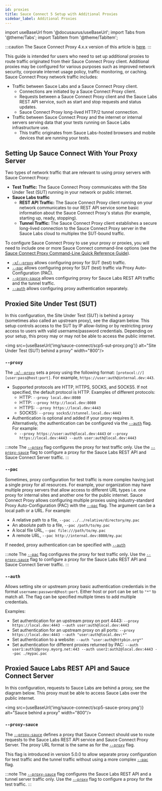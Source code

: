 ```yaml
---
id: proxies
title: Sauce Connect 5 Setup with Additional Proxies
sidebar_label: Additional Proxies
---
```


import useBaseUrl from '@docusaurus/useBaseUrl';
import Tabs from '@theme/Tabs';
import TabItem from '@theme/TabItem';

:::caution
The Sauce Connect Proxy 4.x.x version of this article is [here](/secure-connections/sauce-connect/setup-configuration/additional-proxies).
:::


This guide is intended for users who need to set up additional proxies to route traffic originated from their Sauce Connect Proxy client. Additional proxies may be configured for various purposes
such as improved network security, corporate internet usage policy, traffic monitoring, or caching. Sauce Connect Proxy network traffic includes:

- Traffic between Sauce Labs and a Sauce Connect Proxy client.
  - Connections are initiated by a Sauce Connect Proxy client.
  - Requests between a Sauce Connect Proxy client and the Sauce Labs REST API service, such as start and stop requests and status updates.
  - Sauce Connect Proxy long-lived HTTP/2 tunnel connection.
- Traffic between Sauce Connect Proxy and the internet or internal servers serving data that your tests running on Sauce Labs infrastructure use.
  - This traffic originates from Sauce Labs-hosted browsers and mobile devices that are running your tests.

## Setting Up Sauce Connect With Your Proxy Server

Two types of network traffic that are relevant to using proxy servers with Sauce Connect Proxy:

- **Test Traffic:** The Sauce Connect Proxy communicates with the Site Under Test (SUT) running in your network or public internet.
- **Sauce Labs traffic**
  - **REST API Traffic:** The Sauce Connect Proxy client running on your network communicates to our REST API service some basic information about the Sauce Connect Proxy's status (for example, starting up, ready, stopping).
  - **Tunnel Traffic:** The Sauce Connect Proxy client establishes a secure long-lived connection to the Sauce Connect Proxy server in the Sauce Labs cloud to multiplex the SUT-bound traffic.

To configure Sauce Connect Proxy to use your proxy or proxies, you will need to include one or more Sauce Connect command-line options (see the [Sauce Connect Proxy Command-Line Quick Reference Guide](/dev/cli/sauce-connect-5/run)).

- [`-x`/`--proxy`](/dev/cli/sauce-connect-5/run/#proxy) allows configuring proxy
for SUT (test) traffic.
- [`--pac`](/dev/cli/sauce-connect-5/run/#pac) allows configuring proxy for SUT
(test) traffic via Proxy Auto-Configuration (PAC).
- [`--proxy-sauce`](/dev/cli/sauce-connect-5/run/#proxy-sauce) allows
configuring proxy for Sauce Labs REST API traffic and the tunnel traffic.
- [`--auth`](/dev/cli/sauce-connect-5/run/#auth) allows configuring proxy authentication separately.

## Proxied Site Under Test (SUT)

In this configuration, the Site Under Test (SUT) is behind a proxy (sometimes also called an upstream proxy), see the diagram below. This setup controls access to the SUT by IP allow-listing or by restricting proxy access to users with valid username/password credentials. Depending on your setup, this proxy may or may not be able to access the public internet.

<img src={useBaseUrl('img/sauce-connect/scp5-sut-proxy.png')} alt="Site Under Test (SUT) behind a proxy" width="800"/>

### `--proxy`

The [`-x`/`--proxy`](/dev/cli/sauce-connect-5/run/#proxy) sets a proxy using
the following format: `[protocol://][user:pass@host:port]`. For example,
`https://user:auth@internal.dev:443`.

- Supported protocols are HTTP, HTTPS, SOCKS, and SOCKS5. If not specified, the default protocol is HTTP. Examples of different protocols:
  - HTTP: `--proxy local.dev:8080`
  - HTTP: `--proxy http://local.dev:8080`
  - HTTPS: `--proxy https://local.dev:4443`
  - SOCKS5: `--proxy socks5//stunnel.local.dev:4443`
- Authentication is optional and added if your proxy requires it. Alternatively,
the authentication can be configured via the [`--auth`](/dev/cli/sauce-connect-5/run/#auth) flag. For example:
  - `--proxy https://user:auth@local.dev:4443` or `--proxy https://local.dev:4443 --auth user:auth@local.dev:4443`

:::note
The [`--proxy`](/dev/cli/sauce-connect-5/run/#proxy) flag configures the proxy
for test traffic only. Use the [`--proxy-sauce`](#--proxy-sauce) flag to configure
a proxy for the Sauce Labs REST API and Sauce Connect Server traffic.
:::

### `--pac`

Sometimes, proxy configuration for test traffic is more complex having just a single proxy for all resources. For example, your organization may have multiple proxy servers that allow access to different URL types i.e. one proxy for internal sites and another one for the public internet.
Sauce Connect Proxy allows configuring multiple proxies using industry-standard Proxy Auto-Configuration (PAC) with the [`--pac`](/dev/cli/sauce-connect-5/run/#pac) flag. The argument can be a local path or a URL. For example:

- A relative path to a file, `--pac ../../relative/directory/my.pac`
- An absolute path to a file, `--pac /path/to/my.pac`
- A local file URL, `--pac file:///path/to/my.pac`
- A remote URL, `--pac http://internal.dev:8080/my.pac`

If needed, proxy authentication can be specified with [`--auth`](#--auth)

:::note
The [`--pac`](/dev/cli/sauce-connect-5/run/#pac) flag configures the proxy for
test traffic only. Use the [`--proxy-sauce`](#--proxy-sauce) flag to configure a
proxy for the Sauce Labs REST API and Sauce Connect Server traffic.
:::

### `--auth`

Allows setting site or upstream proxy basic authentication credentials in the format `username:password@host:port`.
Either host or port can be set to `"*"` to match all. The flag can be specified multiple times to add multiple credentials.

Examples:

- Set authentication for an upstream proxy on port 4443: `--proxy https://local.dev:4443 --auth user:auth@local.dev:4443`
- Set authentication for an upstream proxy on all ports: `--proxy https://local.dev:4443 --auth "user:auth@local.dev:*"`
- Set authentication to a website: `--auth "user:auth@httpbin.org*"`
- Set authentication for different proxies returned by PAC: `--auth user1:auth1@proxy.myorg.net:443 --auth user2:auth2@local.dev:4443 --pac ./mypac.pac`

## Proxied Sauce Labs REST API and Sauce Connect Server

In this configuration, requests to Sauce Labs are behind a proxy, see the diagram below. This proxy must be able to access Sauce Labs over the public internet.

<img src={useBaseUrl('img/sauce-connect/scp5-sauce-proxy.png')} alt="Sauce behind a proxy" width="800"/>

### `--proxy-sauce`

The [`--proxy-sauce`](/dev/cli/sauce-connect-5/run/#proxy-sauce) defines a proxy
that Sauce Connect should use to route requests to the Sauce Labs REST API
service and Sauce Connect Proxy Server. The proxy URL format is the same as for
the [`--proxy`](#--proxy) flag.

This flag is introduced in version 5.0.0 to allow separate proxy configuration
for test traffic and the tunnel traffic without using a more complex [`--pac`](/dev/cli/sauce-connect-5/run/#pac)
flag.

:::note
The [`--proxy-sauce`](/dev/cli/sauce-connect-5/run/#proxy-sauce) flag configures
the Sauce Labs REST API and a tunnel server traffic only. Use the [`--proxy`](#--proxy)
flag to configure a proxy for the test traffic.
:::
